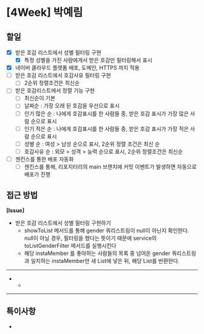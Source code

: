 # [4Week] 박예림

## 할일

- [x] 받은 호감 리스트에서 성별 필터링 구현
  - [x] 특정 성별을 가진 사람에게서 받은 호감만 필터링해서 표시
- [x] 네이버 클라우드 플랫폼 배포, 도메인, HTTPS 까지 적용
- [ ] 받은 호감 리스트에서 호감사유 필터링 구현
  - [ ] 2순위 정렬조건은 최신순
- [ ] 받은 호감리스트에서 정렬 기능 구현
  - [ ] 최신순이 기본
  - [ ] 날짜순 : 가장 오래 된 호감을 우선으로 표시
  - [ ] 인기 많은 순 : 나에게 호감표시를 한 사람들 중, 받은 호감 표시가 가장 많은 사람 순으로 표시
  - [ ] 인기 적은 순 : 나에게 호감표시를 한 사람들 중, 받은 호감 표시가 가장 적은 사람 순으로 표시
  - [ ] 성별 순 : 여성 > 남성 순으로 표시, 2순위 정렬 조건은 최신 순
  - [ ] 호감사유 순 : 외모 > 성격 > 능력 순으로 표시, 2순위 정렬조건은 최신순
-[ ] 젠킨스를 통한 배포 자동화
  - [ ] 젠킨스를 통해, 리포지터리의 main 브랜치에 커밋 이벤트가 발생하면 자동으로 배포가 진행

## 접근 방법

**[Issue]**

- 받은 호감 리스트에서 성별 필터링 구현하기
    - showToList 메서드를 통해 gender 쿼리스트링이 null이 아닌지 확인한다. null이 아닐 경우, 필터링을 했다는 뜻이기 때문에 service의 toListGenderFilter 메서드를 실행시킨다
    - 해당 instaMember 를 좋아하는 사람들의 목록 중 넘어온 gender 쿼리스트링과 일치하는 instaMember만  새 List에 넣은 뒤, 해당 List를 반환한다.
---

- 
    - 

---

## 특이사항

- 
